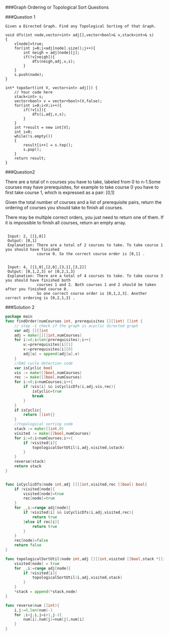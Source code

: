 ###Graph Ordering or Topological Sort Questions

###Question 1

`Given a Directed Graph. Find any Topological Sorting of that Graph.`

```cgo
void dfs(int node,vector<int> adj[],vector<bool>& v,stack<int>& s)
{
    v[node]=true;
    for(int j=0;j<adj[node].size();j++){
        int neigh = adj[node][j];
        if(!v[neigh]){
            dfs(neigh,adj,v,s);
        } 
    }
    s.push(node);
}

int* topoSort(int V, vector<int> adj[]) {
    // Your code here
    stack<int> s;
    vector<bool> v = vector<bool>(V,false);
    for(int i=0;i<V;i++){
        if(!v[i]){
            dfs(i,adj,v,s);
        }
    }
    int *result = new int[V];
    int i=0;
    while(!s.empty())
    {
        result[i++] = s.top();
        s.pop();
    }
    return result;
}
```

###Question2

There are a total of n courses you have to take, labeled from 0 to n-1.Some courses may have prerequisites, for example to take course 0 you have to first take course 1, which is expressed as a pair: [0,1]
 
 Given the total number of courses and a list of prerequisite pairs, return the ordering of courses you should take to finish all courses.
 
 There may be multiple correct orders, you just need to return one of them. If it is impossible to finish all courses, return an empty array.
 
```Example 1:
 
 Input: 2, [[1,0]] 
 Output: [0,1]
 Explanation: There are a total of 2 courses to take. To take course 1 you should have finished   
              course 0. So the correct course order is [0,1] .
```              
 
```Example 2:
 
 Input: 4, [[1,0],[2,0],[3,1],[3,2]]
 Output: [0,1,2,3] or [0,2,1,3]
 Explanation: There are a total of 4 courses to take. To take course 3 you should have finished both     
              courses 1 and 2. Both courses 1 and 2 should be taken after you finished course 0. 
              So one correct course order is [0,1,2,3]. Another correct ordering is [0,2,1,3] .
 ```
 
###Solution 2

```go
package main
func findOrder(numCourses int, prerequisites [][]int) []int {
    // step -1 check if the graph is acyclic directed graph
    var adj [][]int
    adj = make([][]int,numCourses)
    for i:=0;i<len(prerequisites);i++{
        u:=prerequisites[i][1]
        v:=prerequisites[i][0]
        adj[u] = append(adj[u],v)
    }
    //DAG cycle detection code
    var isCyclic bool
    vis := make([]bool,numCourses)
    rec := make([]bool,numCourses)
    for i:=0;i<numCourses;i++{
        if !vis[i] && isCyclicDfs(i,adj,vis,rec){
            isCyclic=true
            break
        }
    }
    if isCyclic{
        return []int{}
    }
    //topological sorting code
    stack := make([]int,0)
    visited := make([]bool,numCourses)
    for i:=0;i<numCourses;i++{
        if !visited[i]{
            topologicalSortUtil(i,adj,visited,&stack)
        }
    }
    reverse(stack)
    return stack
}


func isCyclicDfs(node int,adj [][]int,visited,rec []bool) bool{
    if !visited[node]{
        visited[node]=true
        rec[node]=true
    }
    for _,i:=range adj[node]{
        if !visited[i] && isCyclicDfs(i,adj,visited,rec){
            return true
        }else if rec[i]{
            return true
        }
    }
    rec[node]=false
    return false
}

func topologicalSortUtil(node int,adj [][]int,visited []bool,stack *[]int){
    visited[node] = true
    for _,i:=range adj[node]{
        if !visited[i]{
            topologicalSortUtil(i,adj,visited,stack)
        }
    }
    *stack = append(*stack,node)
}

func reverse(num []int){
    i,j:=0,len(num)-1
    for ;i<j;i,j=i+1,j-1{
        num[i],num[j]=num[j],num[i]
    }
}
```
